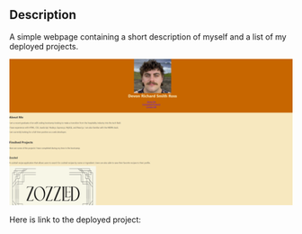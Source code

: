 # <Porfolio for Devon Richard Ross>

## Description
A simple webpage containing a short description of myself and a list of my deployed projects. 

![](/Assets/images/Portfolio.png)

Here is link to the deployed project:
